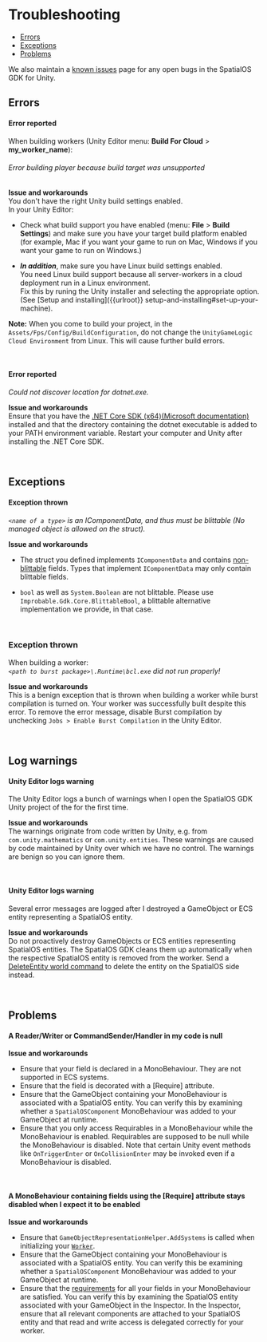 [//]: # (Doc of docs reference 23)
[//]: # (TODO - tech writer pass)

# Troubleshooting

* [Errors](#errors)
* [Exceptions](#exceptions)
* [Problems](#problems)

We also maintain a [known issues]({{urlRoot}}/known-issues) page for any open bugs in the SpatialOS GDK for Unity.


## Errors

#### Error reported
When building workers (Unity Editor menu: **Build For Cloud** > **my_worker_name**):
###### _Error building player because build target was unsupported_

**Issue and workarounds**<br/>
 You don't have the right Unity build settings enabled.<br/>
 In your Unity Editor:

 * Check what build support you have enabled (menu: **File** > **Build Settings**) and make sure you have your target build platform enabled (for example, Mac if you want your game to run on Mac, Windows if you want your game to run on Windows.) 

 * _**In addition**_, make sure you have Linux build settings enabled.<br/> 
 You need Linux build support because all server-workers in a cloud deployment run in a Linux environment. 
 <br/>Fix this by runing the Unity installer and selecting the appropriate option. (See [Setup and installing]({{urlroot}} setup-and-installing#set-up-your-machine).
 
 **Note:** When you come to build your project, in the `Assets/Fps/Config/BuildConfiguration`, do not change the `UnityGameLogic Cloud Environment` from Linux. This will cause further build errors.

<br/>

#### Error reported 

_Could not discover location for dotnet.exe._

**Issue and workarounds**<br/>
Ensure that you have the [.NET Core SDK (x64)(Microsoft documentation)](https://www.microsoft.com/net/download/dotnet-core/2.1) installed and that the directory containing
the dotnet executable is added to your PATH environment variable. Restart your computer
and Unity after installing the .NET Core SDK.

<br/>

## Exceptions

#### Exception thrown
_`<name of a type>` is an IComponentData, and thus must be blittable
(No managed object is allowed on the struct)._

**Issue and workarounds**<br/>

* The struct you defined implements `IComponentData` and contains [non-blittable](https://docs.microsoft.com/en-us/dotnet/framework/interop/blittable-and-non-blittable-types) fields. Types that implement
`IComponentData` may only contain blittable fields.

* `bool` as well as `System.Boolean` are not blittable. Please use `Improbable.Gdk.Core.BlittableBool`, a blittable alternative
implementation we provide, in that case.

<br/>

### Exception thrown 
When building a worker:<br/> 
_`<path to burst package>\.Runtime\bcl.exe` did not run properly!_

**Issue and workarounds**<br/>
This is a benign exception that is thrown when building a worker while burst compilation is turned on. Your worker was successfully built despite this error. To remove the error message, disable Burst compilation by unchecking `Jobs > Enable Burst Compilation`
in the Unity Editor.

<br/>

## Log warnings

#### Unity Editor logs warning

The Unity Editor logs a bunch of warnings when I open the SpatialOS GDK Unity project of the  for the first time. 

**Issue and workarounds**<br/>
The warnings originate from code written by Unity, e.g. from `com.unity.mathematics` or `com.unity.entities`.
These warnings are caused by code maintained by Unity over which we have no control. The warnings are benign so you can ignore them.

<br/>

#### Unity Editor logs warning
Several error messages are logged after I destroyed a GameObject or ECS entity representing a SpatialOS entity.

**Issue and workarounds**<br/>
Do not proactively destroy GameObjects or ECS entities representing SpatialOS entities. The SpatialOS GDK cleans them up automatically when the respective SpatialOS entity is removed from the worker. Send a [DeleteEntity world command]({{urlRoot}}/content/gameobject/world-commands.md) to delete the entity on the SpatialOS side instead.

<br/>

## Problems

#### A Reader/Writer or CommandSender/Handler in my code is null

**Issue and workarounds**<br/>

  * Ensure that your field is declared in a MonoBehaviour. They are not supported in ECS systems.
  * Ensure that the field is decorated with a [Require] attribute.
  * Ensure that the GameObject containing your MonoBehaviour is associated with a SpatialOS entity. You can verify this by examining whether a `SpatialOSComponent` MonoBehaviour was added to your GameObject at runtime.
  * Ensure that you only access Requirables in a MonoBehaviour while the MonoBehaviour is enabled. Requirables are supposed to be null while the MonoBehaviour is disabled. Note that certain Unity event methods like `OnTriggerEnter` or `OnCollisionEnter` may be invoked even if a MonoBehaviour is disabled.

<br/>

#### A MonoBehaviour containing fields using the [Require] attribute stays disabled when I expect it to be enabled

**Issue and workarounds**<br/>


  * Ensure that `GameObjectRepresentationHelper.AddSystems` is called when initializing your [`Worker`]({{urlRoot}}/content/glossary#worker).
  * Ensure that the GameObject containing your MonoBehaviour is associated with a SpatialOS entity. You can verify this be examining whether a `SpatialOSComponent` MonoBehaviour was added to your GameObject at runtime.
  * Ensure that the [requirements]({{urlRoot}}/content/gameobject/interact-spatialos-monobehaviours) for all your fields in your MonoBehaviour are satisfied. You can verify this by examining the SpatialOS entity associated with your GameObject in the Inspector. In the Inspector, ensure that all relevant components are attached to your SpatialOS entity and that read and write access is delegated correctly for your worker.

